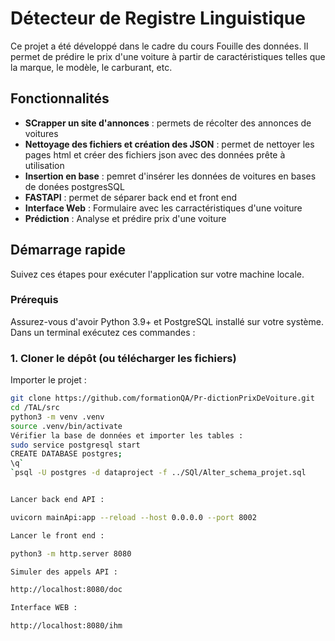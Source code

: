 # Détecteur de Registre Linguistique
Ce projet a été développé dans le cadre du cours Fouille des données.
Il permet de prédire le prix d'une voiture à partir de caractéristiques telles que la marque, le modèle, le carburant, etc.
##  Fonctionnalités


-   **SCrapper un site d'annonces** : permets de récolter des annonces de voitures
-   **Nettoyage des fichiers et création des JSON** :  permet de nettoyer les pages html et créer des fichiers json avec des données prête à utilisation 
-   **Insertion en base** : pemret d'insérer les données de voitures en bases de donées postgresSQL
-   **FASTAPI** : permet de séparer back end et front end 
-   **Interface Web** : Formulaire avec les carractéristiques d'une voiture
-   **Prédiction** : Analyse et prédire prix d'une voiture


##  Démarrage rapide

Suivez ces étapes pour exécuter l'application sur votre machine locale.

### Prérequis

Assurez-vous d'avoir Python 3.9+ et PostgreSQL installé sur votre système.
Dans un terminal exécutez ces commandes : 

### 1. Cloner le dépôt (ou télécharger les fichiers)
Importer le projet : 

```bash 
git clone https://github.com/formationQA/Pr-dictionPrixDeVoiture.git
cd /TAL/src
python3 -m venv .venv
source .venv/bin/activate
Vérifier la base de données et importer les tables :
sudo service postgresql start
CREATE DATABASE postgres;
\q`
`psql -U postgres -d dataproject -f ../SQl/Alter_schema_projet.sql


Lancer back end API :

uvicorn mainApi:app --reload --host 0.0.0.0 --port 8002

Lancer le front end :

python3 -m http.server 8080

Simuler des appels API :

http://localhost:8080/doc

Interface WEB :

http://localhost:8080/ihm


